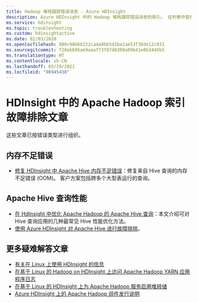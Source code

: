 ```yaml
---
title: Hadoop 堆栈跟踪错误消息 - Azure HDInsight
description: Azure HDInsight 中的 Hadoop 堆栈跟踪错误消息的索引。 在列表中查找错误以查看故障排除信息。
ms.service: hdinsight
ms.topic: troubleshooting
ms.custom: hdinsightactive
ms.date: 01/03/2020
ms.openlocfilehash: 980c98b6b222ca4a0bb5d2ba2ae53f38de12c931
ms.sourcegitcommit: f28ebb95ae9aaaff3f87d8388a09b41e0b3445b5
ms.translationtype: HT
ms.contentlocale: zh-CN
ms.lasthandoff: 03/29/2021
ms.locfileid: "98945438"
---
```

# <a name="index-of-apache-hadoop-in-hdinsight-troubleshooting-articles"></a>HDInsight 中的 Apache Hadoop 索引故障排除文章

这些文章已按错误类型进行组织。

## <a name="out-of-memory-error"></a>内存不足错误

* [修复 HDInsight 中 Apache Hive 内存不足错误](hdinsight-hadoop-hive-out-of-memory-error-oom.md)：修复来自 Hive 查询的内存不足错误 (OOM)。 客户方案包括跨多个大型表运行的查询。

## <a name="apache-hive-query-performance"></a>Apache Hive 查询性能

* [在 HdInsight 中优化 Apache Hadoop 的 Apache Hive 查询](hdinsight-hadoop-optimize-hive-query.md)：本文介绍可对 Hive 查询应用的几种最常见 Hive 性能优化方法。
* [使用 Azure HDInsight 对 Apache Hive 进行故障排除](hdinsight-troubleshoot-hive.md)。

## <a name="more-troubleshooting-articles"></a>更多疑难解答文章

* [有关在 Linux 上使用 HDInsight 的信息](hdinsight-hadoop-linux-information.md)
* [在基于 Linux 的 Hadoop on HDInsight 上访问 Apache Hadoop YARN 应用程序日志](hdinsight-hadoop-access-yarn-app-logs-linux.md)
* [在基于 Linux 的 HDInsight 上为 Apache Hadoop 服务启用堆转储](hdinsight-hadoop-collect-debug-heap-dump-linux.md)
* [Azure HDInsight 上的 Apache Hadoop 组件发行说明](hdinsight-release-notes.md)
